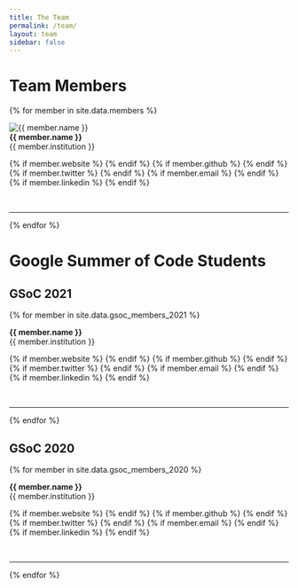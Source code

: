 ```yaml
---
title: The Team
permalink: /team/
layout: team
sidebar: false
---
```


# Team Members

{% for member in site.data.members %}
<div class="team-row"> 
<div class="team-row-image">
<img src="{{ member.photo }}" alt="{{ member.name }}">
</div>
<div class="team-row-bio">
<div class="team-row-bio-links">
<b> {{ member.name }} </b> <br>
{{ member.institution }} <br>

{% if member.website %} <a style="white-space: nowrap" href="{{ member.website }}"> <i class="fa fa-home"></i> </a> {% endif %}
{% if member.github %} <a style="white-space: nowrap" href="https://github.com/{{ member.github }}"> <i class="fa fa-github"></i> </a> {% endif %}
{% if member.twitter %} <a style="white-space: nowrap" href="https://twitter.com/{{ member.twitter }}"> <i class="fa fa-twitter"></i>  </a> {% endif %}
{% if member.email %} <a style="white-space: nowrap" href="mailto:{{ member.email }}"> <i class="fa fa-envelope"></i> </a> {% endif %}
{% if member.linkedin %} <a style="white-space: nowrap" href="https://www.linkedin.com/in/{{ member.linkedin }}"> <i class="fa fa-linkedin"></i> </a> {% endif %}
</div>
</div>

<br>
</div> 

<hr>
{% endfor %}

# Google Summer of Code Students

## GSoC 2021

{% for member in site.data.gsoc_members_2021 %}
<div class="team-row"> 
<div class="team-row-image">
<img src="{{ member.photo }}" alt="">
</div>
<div class="team-row-bio">
<div class="team-row-bio-links">
<b> {{ member.name }} </b> <br>
{{ member.institution }} <br>

{% if member.website %} <a style="white-space: nowrap" href="{{ member.website }}"> <i class="fa fa-home"></i> </a> {% endif %}
{% if member.github %} <a style="white-space: nowrap" href="https://github.com/{{ member.github }}"> <i class="fa fa-github"></i> </a> {% endif %}
{% if member.twitter %} <a style="white-space: nowrap" href="https://twitter.com/{{ member.twitter }}"> <i class="fa fa-twitter"></i>  </a> {% endif %}
{% if member.email %} <a style="white-space: nowrap" href="mailto:{{ member.email }}"> <i class="fa fa-envelope"></i> </a> {% endif %}
{% if member.linkedin %} <a style="white-space: nowrap" href="https://www.linkedin.com/in/{{ member.linkedin }}"> <i class="fa fa-linkedin"></i> </a> {% endif %}
</div>
</div>

<br>
</div> 

<hr>
{% endfor %}

## GSoC 2020

{% for member in site.data.gsoc_members_2020 %}
<div class="team-row"> 
<div class="team-row-image">
<img src="{{ member.photo }}" alt="">
</div>
<div class="team-row-bio">
<div class="team-row-bio-links">
<b> {{ member.name }} </b> <br>
{{ member.institution }} <br>

{% if member.website %} <a style="white-space: nowrap" href="{{ member.website }}"> <i class="fa fa-home"></i> </a> {% endif %}
{% if member.github %} <a style="white-space: nowrap" href="https://github.com/{{ member.github }}"> <i class="fa fa-github"></i> </a> {% endif %}
{% if member.twitter %} <a style="white-space: nowrap" href="https://twitter.com/{{ member.twitter }}"> <i class="fa fa-twitter"></i>  </a> {% endif %}
{% if member.email %} <a style="white-space: nowrap" href="mailto:{{ member.email }}"> <i class="fa fa-envelope"></i> </a> {% endif %}
{% if member.linkedin %} <a style="white-space: nowrap" href="https://www.linkedin.com/in/{{ member.linkedin }}"> <i class="fa fa-linkedin"></i> </a> {% endif %}
</div>
</div>

<br>
</div> 

<hr>
{% endfor %}